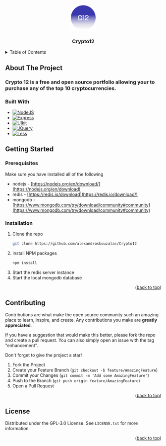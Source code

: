 <a name="readme-top"></a>

<!-- PROJECT LOGO -->
<br />
<div align="center">
  <a href="https://github.com/alexandrosbouzalas/Crypto12">
    <img src="public/img/logo.png" alt="Logo" width="80" height="80">
  </a>

  <h3 align="center">Crypto12</h3>

</div>



<!-- TABLE OF CONTENTS -->
<details>
  <summary>Table of Contents</summary>
  <ol>
    <li>
      <a href="#about-the-project">About The Project</a>
      <ul>
        <li><a href="#built-with">Built With</a></li>
      </ul>
    </li>
    <li>
      <a href="#getting-started">Getting Started</a>
      <ul>
        <li><a href="#prerequisites">Prerequisites</a></li>
        <li><a href="#installation">Installation</a></li>
      </ul>
    </li>
    <li><a href="#contributing">Contributing</a></li>
    <li><a href="#license">License</a></li>
  </ol>
</details>



<!-- ABOUT THE PROJECT -->
## About The Project

### Crypto 12 is a free and open source portfolio allowing your to purchase any of the top 10 cryptocurrencies.

### Built With

* [![NodeJS][nodejs.org]][nodejs-url]
* [![Express][expressjs.com]][expressjs-url]
* [![UIkit][getuikit.com]][uikit-url]
* [![JQuery][JQuery.com]][JQuery-url]
* [![Less][lesscss.org]][less-url]


<!-- GETTING STARTED -->
## Getting Started

### Prerequisites

Make sure you have installed all of the following 
* nodejs - [https://nodejs.org/en/download/](https://nodejs.org/en/download)
* redis - [https://redis.io/download](https://redis.io/download/)
* mongodb - [https://www.mongodb.com/try/download/community#community](https://www.mongodb.com/try/download/community#community)

### Installation

1. Clone the repo
   ```sh
   git clone https://github.com/alexandrosbouzalas/Crypto12
   ```
2. Install NPM packages
   ```sh
   npm install
   ```
3. Start the redis server instance
4. Start the local mongodb database


<p align="right">(<a href="#readme-top">back to top</a>)</p>

<!-- CONTRIBUTING -->
## Contributing

Contributions are what make the open source community such an amazing place to learn, inspire, and create. Any contributions you make are **greatly appreciated**.

If you have a suggestion that would make this better, please fork the repo and create a pull request. You can also simply open an issue with the tag "enhancement".

Don't forget to give the project a star!

1. Fork the Project
2. Create your Feature Branch (`git checkout -b feature/AmazingFeature`)
3. Commit your Changes (`git commit -m 'Add some AmazingFeature'`)
4. Push to the Branch (`git push origin feature/AmazingFeature`)
5. Open a Pull Request

<p align="right">(<a href="#readme-top">back to top</a>)</p>



<!-- LICENSE -->
## License

Distributed under the GPL-3.0 License. See `LICENSE.txt` for more information.

<p align="right">(<a href="#readme-top">back to top</a>)</p>


<!-- MARKDOWN LINKS & IMAGES -->
<!-- https://www.markdownguide.org/basic-syntax/#reference-style-links -->
[nodejs.org]: https://img.shields.io/badge/nodejs-84ba64?style=for-the-badge&logo=nodedotjs&logoColor=white
[nodejs-url]: https://nodejs.org
[getuikit.com]: https://img.shields.io/badge/uikit-2396f3?style=for-the-badge&logo=uikit&logoColor=white
[uikit-url]: https://getuikit.com
[JQuery.com]: https://img.shields.io/badge/jQuery-0769AD?style=for-the-badge&logo=jquery&logoColor=white
[JQuery-url]: https://jquery.com 
[expressjs.com]: https://img.shields.io/badge/express-828282?style=for-the-badge&logo=express&logoColor=white
[expressjs-url]: https://expressjs.com 
[lesscss.org]: https://img.shields.io/badge/less-707070?style=for-the-badge&logo=less&logoColor=white
[less-url]: https://lesscss.org 
